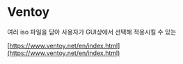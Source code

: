 # Ventoy

여러 iso 파일을 담아 사용자가 GUI상에서 선택해 적용시킬 수 있는&#x20;



[https://www.ventoy.net/en/index.html](https://www.ventoy.net/en/index.html)
